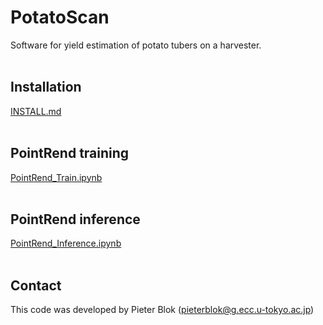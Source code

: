 # PotatoScan
Software for yield estimation of potato tubers on a harvester.
<br/><br/>

## Installation
[INSTALL.md](INSTALL.md)
<br/><br/>

## PointRend training
[PointRend_Train.ipynb](PointRend_Train.ipynb)
<br/><br/>

## PointRend inference
[PointRend_Inference.ipynb](PointRend_Inference.ipynb)
<br/><br/>

## Contact
This code was developed by Pieter Blok (pieterblok@g.ecc.u-tokyo.ac.jp)

